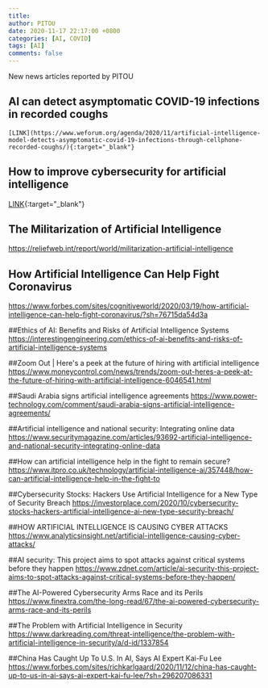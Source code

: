 ```yaml
---
title: 
author: PITOU
date: 2020-11-17 22:17:00 +0800
categories: [AI, COVID]
tags: [AI]
comments: false
---
```


New news articles reported by PITOU

## AI can detect asymptomatic COVID-19 infections in recorded coughs
`[LINK](https://www.weforum.org/agenda/2020/11/artificial-intelligence-model-detects-asymptomatic-covid-19-infections-through-cellphone-recorded-coughs/){:target="_blank"}`

## How to improve cybersecurity for artificial intelligence 
[LINK](https://www.brookings.edu/research/how-to-improve-cybersecurity-for-artificial-intelligence/){:target="_blank"}

## The Militarization of Artificial Intelligence
https://reliefweb.int/report/world/militarization-artificial-intelligence

## How Artificial Intelligence Can Help Fight Coronavirus
https://www.forbes.com/sites/cognitiveworld/2020/03/19/how-artificial-intelligence-can-help-fight-coronavirus/?sh=76715da54d3a

##Ethics of AI: Benefits and Risks of Artificial Intelligence Systems
https://interestingengineering.com/ethics-of-ai-benefits-and-risks-of-artificial-intelligence-systems

##Zoom Out | Here's a peek at the future of hiring with artificial intelligence
https://www.moneycontrol.com/news/trends/zoom-out-heres-a-peek-at-the-future-of-hiring-with-artificial-intelligence-6046541.html

##Saudi Arabia signs artificial intelligence agreements
https://www.power-technology.com/comment/saudi-arabia-signs-artificial-intelligence-agreements/

##Artificial intelligence and national security: Integrating online data
https://www.securitymagazine.com/articles/93692-artificial-intelligence-and-national-security-integrating-online-data

##How can artificial intelligence help in the fight to remain secure?
https://www.itpro.co.uk/technology/artificial-intelligence-ai/357448/how-can-artificial-intelligence-help-in-the-fight-to

##Cybersecurity Stocks: Hackers Use Artificial Intelligence for a New Type of Security Breach
https://investorplace.com/2020/10/cybersecurity-stocks-hackers-artificial-intelligence-ai-new-type-security-breach/

##HOW ARTIFICIAL INTELLIGENCE IS CAUSING CYBER ATTACKS
https://www.analyticsinsight.net/artificial-intelligence-causing-cyber-attacks/

##AI security: This project aims to spot attacks against critical systems before they happen
https://www.zdnet.com/article/ai-security-this-project-aims-to-spot-attacks-against-critical-systems-before-they-happen/

##The AI-Powered Cybersecurity Arms Race and its Perils
https://www.finextra.com/the-long-read/67/the-ai-powered-cybersecurity-arms-race-and-its-perils

##The Problem with Artificial Intelligence in Security
https://www.darkreading.com/threat-intelligence/the-problem-with-artificial-intelligence-in-security/a/d-id/1337854

##China Has Caught Up To U.S. In AI, Says AI Expert Kai-Fu Lee
https://www.forbes.com/sites/richkarlgaard/2020/11/12/china-has-caught-up-to-us-in-ai-says-ai-expert-kai-fu-lee/?sh=296207086331